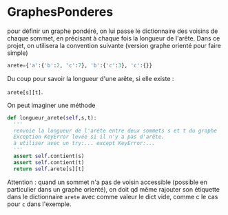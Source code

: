 # GraphesPonderes

pour définir un graphe pondéré, on lui passe le dictionnaire des voisins de chaque sommet, en précisant à chaque fois la longueur de l'arête. Dans ce projet, on utilisera la convention suivante 
(version graphe orienté pour faire simple)
```python
arete={'a':{'b':2, 'c':7}, 'b':{'c':3}, 'c':{}}
```
Du coup pour savoir la longueur d'une arête, si elle existe :

`arete[s][t]`.

On peut imaginer une méthode 
```python
def longueur_arete(self,s,t):
  '''
  renvoie la longueur de l'aréte entre deux sommets s et t du graphe
  Exception KeyError levée si il n'y a pas d'arête.
  à utiliser avec un try:... except KeyError:...
  '''
  assert self.contient(s)
  assert self.contient(t)
  return self.arete[s][t]
```

Attention : quand un sommet n'a pas de voisin accessible (possible en particulier dans un graphe orienté), on doit qd même rajouter son étiquette dans le dictionnaire `arete` avec comme valeur le dict vide, comme c le cas pour `c` dans l'exemple.
